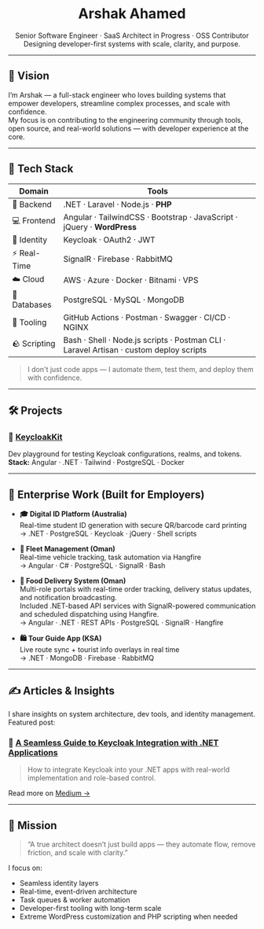 <h1 align="center">Arshak Ahamed</h1>

<p align="center">
  Senior Software Engineer · SaaS Architect in Progress · OSS Contributor  
  Designing developer-first systems with scale, clarity, and purpose.
</p>

---

## 🚀 Vision

I’m Arshak — a full-stack engineer who loves building systems that empower developers, streamline complex processes, and scale with confidence.  
My focus is on contributing to the engineering community through tools, open source, and real-world solutions — with developer experience at the core.

---

## 🧬 Tech Stack

| Domain | Tools |
|--------|-------|
| 🔧 Backend | .NET · Laravel · Node.js · **PHP** |
| 💻 Frontend | Angular · TailwindCSS · Bootstrap · JavaScript · jQuery · **WordPress** |
| 🔐 Identity | Keycloak · OAuth2 · JWT |
| ⚡ Real-Time | SignalR · Firebase · RabbitMQ |
| ☁️ Cloud | AWS · Azure · Docker · Bitnami · VPS |
| 📄 Databases | PostgreSQL · MySQL · MongoDB |
| 🧰 Tooling | GitHub Actions · Postman · Swagger · CI/CD · NGINX |
| 🪨 Scripting | Bash · Shell · Node.js scripts · Postman CLI · Laravel Artisan · custom deploy scripts |

> I don't just code apps — I automate them, test them, and deploy them with confidence.

---

## 🛠️ Projects

### 🔑 [KeycloakKit](https://keycloakkit.com)  
Dev playground for testing Keycloak configurations, realms, and tokens.  
**Stack:** Angular · .NET · Tailwind · PostgreSQL · Docker

---

## 🏢 Enterprise Work (Built for Employers)

- **🎓 Digital ID Platform (Australia)**  
  Real-time student ID generation with secure QR/barcode card printing  
  → .NET · PostgreSQL · Keycloak · jQuery · Shell scripts

- **🚚 Fleet Management (Oman)**  
  Real-time vehicle tracking, task automation via Hangfire  
  → Angular · C# · PostgreSQL · SignalR · Bash

- **🍔 Food Delivery System (Oman)**  
  Multi-role portals with real-time order tracking, delivery status updates, and notification broadcasting.  
  Included .NET-based API services with SignalR-powered communication and scheduled dispatching using Hangfire.  
  → Angular · .NET · REST APIs · PostgreSQL · SignalR · Hangfire

- **🛍️ Tour Guide App (KSA)**  
  Live route sync + tourist info overlays in real time  
  → .NET · MongoDB · Firebase · RabbitMQ

---

## ✍️ Articles & Insights

I share insights on system architecture, dev tools, and identity management.  
Featured post:

### 🧠 [A Seamless Guide to Keycloak Integration with .NET Applications](https://medium.com/@iamarshrx/a-seamless-guide-to-keycloak-integration-with-net-applications-enhance-security-user-management-xxxxx)  
> How to integrate Keycloak into your .NET apps with real-world implementation and role-based control.

Read more on [Medium →](https://medium.com/@iamarshrx)

---

## 🎯 Mission

> “A true architect doesn’t just build apps — they automate flow, remove friction, and scale with clarity.”

I focus on:
- Seamless identity layers
- Real-time, event-driven architecture
- Task queues & worker automation
- Developer-first tooling with long-term scale
- Extreme WordPress customization and PHP scripting when needed
